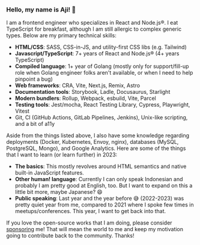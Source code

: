 ### Hello, my name is Aji! 👋

I am a frontend engineer who specializes in React and Node.js®. I eat TypeScript for breakfast, although I am still allergic to complex generic types. Below are my primary technical skills:

- **HTML/CSS**: SASS, CSS-in-JS, and utility-first CSS libs (e.g. Tailwind)
- **Javascript/TypeScript**: 7+ years of React and Node.js® (4+ years TypeScript)
- **Compiled language**: 1+ year of Golang (mostly only for support/fill-up role when Golang engineer folks aren't available, or when I need to help pinpoint a bug)
- **Web frameworks**: CRA, Vite, Next.js, Remix, Astro
- **Documentation tools**: Storybook, Ladle, Docusaurus, Starlight
- **Modern bundlers**: Rollup, Webpack, esbuild, Vite, Parcel
- **Testing tools**: Jest/mocha, React Testing Library, Cypress, Playwright, Vitest
- Git, CI (GitHub Actions, GitLab Pipelines, Jenkins), Unix-like scripting, and a bit of a11y

Aside from the things listed above, I also have some knowledge regarding deployments (Docker, Kubernetes, Envoy, nginx), databases (MySQL, PostgreSQL, Mongo), and Google Analytics. Here are some of the things that I want to learn (or learn further) in 2023:

- **The basics**: This mostly revolves around HTML semantics and native built-in JavaScript features.
- **Other human! language**: Currently I can only speak Indonesian and probably I am pretty good at English, too. But I want to expand on this a little bit more, maybe Japanese? 😄
- **Public speaking**: Last year and the year before 😅 (2022-2023) was pretty quiet year from me, compared to 2021 where I spoke few times in meetups/conferences. This year, I want to get back into that.

If you love the open-source works that I am doing, please consider [sponsoring](https://github.com/sponsors/imballinst) me! That will mean the world to me and keep my motivation going to contribute back to the community. Thanks!
